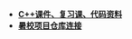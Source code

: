 - [**C++课件、复习课、代码资料**](https://pan.baidu.com/s/1ZpBel4wF5zdvi1uTVa9s6w)
- [**暑校项目仓库连接**](https://github.com/JimmyChenkk/2D-maze-game-implemented-in-C-and-Qt-featuring-two-additional-views.)
